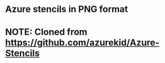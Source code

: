 <h1>Azure stencils in PNG format<h1>
  
NOTE: Cloned from https://github.com/azurekid/Azure-Stencils
